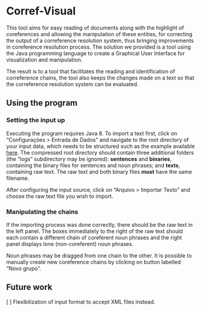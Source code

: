 ﻿# Corref-Visual

This tool aims for easy reading of documents along with the highlight of coreferences and allowing the manipulation of these entities, for correcting the output of a correference resolution system, thus bringing improvements in coreference resolution process. The solution we provided is a tool using the Java programming language to create a Graphical User Interface for visualization and manipulation. 

The result is to a tool that facilitates the reading and identification of correference chains, the tool also keeps the changes made on a text so that the correference resolution system can be evaluated.

## Using the program

### Setting the input up

Executing the program requires Java 8. To import a text first, click on “Configurações > Entrada de Dados” and navigate to the root directory of your input data, which needs to be structured such as the example available [here](https://www.dropbox.com/s/sr0jy47fzu8mjb5/Corref%20Visual%20example.tar.gz?dl=0). The compressed root directory should contain three additional folders (the “logs” subdirectory may be ignored): **sentences** and **binaries**, containing the binary files for sentences and noun phrases; and **texts**, containing raw text. The raw text and both binary files **__must__** have the same filename.

After configuring the input source, click on “Arquivo > Importar Texto” and choose the raw text file you wish to import.

### Manipulating the chains

If the importing process was done correctly, there should be the raw text in the left panel. The boxes immediately to the right of the raw text should each contain a different chain of coreferent noun phrases and the right panel displays lone (non-coreferent) noun phrases.

Noun phrases may be dragged from one chain to the other. It is possible to manually create new coreference chains by clicking on button labelled “Novo grupo”.

## Future work

[ ] Flexibilization of input format to accept XML files instead.
